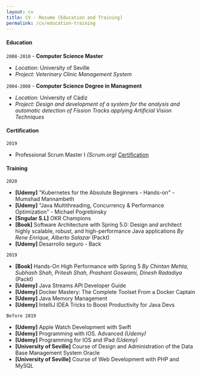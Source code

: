 ```yaml
---
layout: cv
title: CV - Resume (Education and Training)
permalink: /cv/education-training
---
```


#### Education

`2008-2010` - __Computer Science Master__
* *Location:* University of Seville
* *Project:* *Veterinary Clinic Management System*

`2004-2008` - __Computer Science Degree in Managment__
* *Location:* University of Cádiz
* *Project:* *Design and development of a system for the analysis and automatic detection of Fission Tracks applying Artificial Vision Techniques*


#### Certification

`2019` 
* Professional Scrum Master I *(Scrum.org)* [Certification](https://www.scrum.org/certificates/472284)


#### Training

`2020`
* **[Udemy]** "Kubernetes for the Absolute Beginners - Hands-on" - Mumshad Mannambeth
* **[Udemy]** "Java Multithreading, Concurrency & Performance Optimization" - Michael Pogrebinsky
* **[Sngular S.L]** OKR Champions
* **[Book]** Software Architecture with Spring 5.0: Design and architect highly scalable, robust, and high-performance Java applications *By Rene Enrique, Alberto Salazar* (Packt)
* **[Udemy]** Desarrollo seguro - Back

`2019`
* **[Book]** Hands-On High Performance with Spring 5 *By Chintan Mehta, Subhash Shah, Pritesh Shah, Prashant Goswami, Dinesh Radadiya* (Packt)
* **[Udemy]** Java Streams API Developer Guide
* **[Udemy]** Docker Mastery: The Complete Toolset From a Docker Captain
* **[Udemy]** Java Memory Management
* **[Udemy]** IntelliJ IDEA Tricks to Boost Productivity for Java Devs

`Before 2019`
* **[Udemy]** Apple Watch Development with Swift
* **[Udemy]** Programming with IOS. Advanced *(Udemy)*
* **[Udemy]** Programming for IOS and IPad *(Udemy)*
* **[University of Seville]** Course of Design and Administration of the Data Base Management System Oracle
* **[University of Seville]** Course of Web Development with PHP and MySQL


